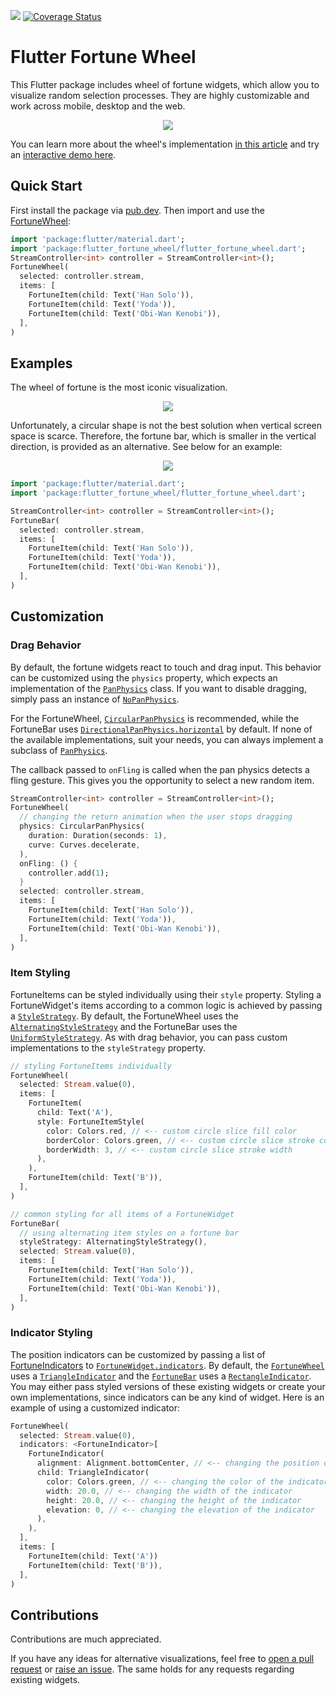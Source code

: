 [![](https://img.shields.io/pub/v/flutter_fortune_wheel)](https://pub.dev/packages/flutter_fortune_wheel)
[![Coverage Status](https://coveralls.io/repos/github/kevlatus/flutter_fortune_wheel/badge.svg?branch=main)](https://coveralls.io/github/kevlatus/flutter_fortune_wheel?branch=main)

# Flutter Fortune Wheel

This Flutter package includes wheel of fortune widgets, which allow you to visualize random selection processes.
They are highly customizable and work across mobile, desktop and the web.

<p align="center">
  <img src="https://raw.githubusercontent.com/kevlatus/flutter_fortune_wheel/main/images/img-wheel-256.png">
</p>

You can learn more about the wheel's implementation [in this article](https://www.kevlatus.de/blog/making-of-flutter-fortune-wheel)
and try an [interactive demo here](https://kevlatus.github.io/flutter_fortune_wheel).

## Quick Start

First install the package via [pub.dev](https://pub.dev/packages/flutter_fortune_wheel/install).
Then import and use the [FortuneWheel](https://pub.dev/documentation/flutter_fortune_wheel/latest/flutter_fortune_wheel/FortuneWheel-class.html):

```dart
import 'package:flutter/material.dart';
import 'package:flutter_fortune_wheel/flutter_fortune_wheel.dart';
StreamController<int> controller = StreamController<int>();
FortuneWheel(
  selected: controller.stream,
  items: [
    FortuneItem(child: Text('Han Solo')),
    FortuneItem(child: Text('Yoda')),
    FortuneItem(child: Text('Obi-Wan Kenobi')),
  ],
)
```

## Examples

The wheel of fortune is the most iconic visualization.

<p align="center">
  <img src="https://raw.githubusercontent.com/kevlatus/flutter_fortune_wheel/main/images/wheel-spin.gif">
</p>

Unfortunately, a circular shape is not the best solution when vertical screen space is scarce. Therefore,
the fortune bar, which is smaller in the vertical direction, is provided as an alternative. See below for an example:

<p align="center">
  <img src="https://raw.githubusercontent.com/kevlatus/flutter_fortune_wheel/main/images/img-bar-anim.gif">
</p>

```dart
import 'package:flutter/material.dart';
import 'package:flutter_fortune_wheel/flutter_fortune_wheel.dart';

StreamController<int> controller = StreamController<int>();
FortuneBar(
  selected: controller.stream,
  items: [
    FortuneItem(child: Text('Han Solo')),
    FortuneItem(child: Text('Yoda')),
    FortuneItem(child: Text('Obi-Wan Kenobi')),
  ],
)
```

## Customization

### Drag Behavior

By default, the fortune widgets react to touch and drag input. This behavior can be customized using the `physics` property, which expects an implementation
of the [`PanPhysics`](https://pub.dev/documentation/flutter_fortune_wheel/latest/flutter_fortune_wheel/PanPhysics-class.html) class.
If you want to disable dragging, simply pass an instance of [`NoPanPhysics`](https://pub.dev/documentation/flutter_fortune_wheel/latest/flutter_fortune_wheel/NoPanPhysics-class.html).

For the FortuneWheel, [`CircularPanPhysics`](https://pub.dev/documentation/flutter_fortune_wheel/latest/flutter_fortune_wheel/CircularPanPhysics-class.html)
is recommended, while the FortuneBar uses [`DirectionalPanPhysics.horizontal`](https://pub.dev/documentation/flutter_fortune_wheel/latest/flutter_fortune_wheel/DirectionalPanPhysics/DirectionalPanPhysics.horizontal.html)
by default. If none of the available implementations, suit your needs, you can always implement a subclass of [`PanPhysics`](https://pub.dev/documentation/flutter_fortune_wheel/latest/flutter_fortune_wheel/PanPhysics-class.html).

The callback passed to `onFling` is called when the pan physics detects a fling gesture. This gives
you the opportunity to select a new random item.

```dart
StreamController<int> controller = StreamController<int>();
FortuneWheel(
  // changing the return animation when the user stops dragging
  physics: CircularPanPhysics(
    duration: Duration(seconds: 1),
    curve: Curves.decelerate,
  ),
  onFling: () {
    controller.add(1);
  }
  selected: controller.stream,
  items: [
    FortuneItem(child: Text('Han Solo')),
    FortuneItem(child: Text('Yoda')),
    FortuneItem(child: Text('Obi-Wan Kenobi')),
  ],
)
```

### Item Styling

FortuneItems can be styled individually using their `style` property. Styling a FortuneWidget's
items according to a common logic is achieved by passing a [`StyleStrategy`](https://pub.dev/documentation/flutter_fortune_wheel/latest/flutter_fortune_wheel/StyleStrategy-class.html).
By default, the FortuneWheel uses the [`AlternatingStyleStrategy`](https://pub.dev/documentation/flutter_fortune_wheel/latest/flutter_fortune_wheel/AlternatingStyleStrategy-class.html)
and the FortuneBar uses the [`UniformStyleStrategy`](https://pub.dev/documentation/flutter_fortune_wheel/latest/flutter_fortune_wheel/UniformStyleStrategy-class.html).
As with drag behavior, you can pass custom implementations to the `styleStrategy` property.

```dart
// styling FortuneItems individually
FortuneWheel(
  selected: Stream.value(0),
  items: [
    FortuneItem(
      child: Text('A'),
      style: FortuneItemStyle(
        color: Colors.red, // <-- custom circle slice fill color
        borderColor: Colors.green, // <-- custom circle slice stroke color
        borderWidth: 3, // <-- custom circle slice stroke width
      ),
    ),
    FortuneItem(child: Text('B')),
  ],
)

// common styling for all items of a FortuneWidget
FortuneBar(
  // using alternating item styles on a fortune bar
  styleStrategy: AlternatingStyleStrategy(),
  selected: Stream.value(0),
  items: [
    FortuneItem(child: Text('Han Solo')),
    FortuneItem(child: Text('Yoda')),
    FortuneItem(child: Text('Obi-Wan Kenobi')),
  ],
)
```

### Indicator Styling

The position indicators can be customized by passing a list of [FortuneIndicators](https://pub.dev/documentation/flutter_fortune_wheel/latest/flutter_fortune_wheel/FortuneIndicator-class.html) to [`FortuneWidget.indicators`](https://pub.dev/documentation/flutter_fortune_wheel/latest/flutter_fortune_wheel/FortuneWidget/indicators.html). By default, the [`FortuneWheel`](https://pub.dev/documentation/flutter_fortune_wheel/latest/flutter_fortune_wheel/FortuneWheel-class.html) uses a [`TriangleIndicator`](https://pub.dev/documentation/flutter_fortune_wheel/latest/flutter_fortune_wheel/TriangleIndicator-class.html) and the [`FortuneBar`](https://pub.dev/documentation/flutter_fortune_wheel/latest/flutter_fortune_wheel/FortuneBar-class.html) uses a [`RectangleIndicator`](https://pub.dev/documentation/flutter_fortune_wheel/latest/flutter_fortune_wheel/RectangleIndicator-class.html). You may either pass styled versions of these existing widgets or create your own implementations, since indicators can be any kind of widget. Here is an example of using a customized indicator:

```dart
FortuneWheel(
  selected: Stream.value(0),
  indicators: <FortuneIndicator>[
    FortuneIndicator(
      alignment: Alignment.bottomCenter, // <-- changing the position of the indicator
      child: TriangleIndicator(
        color: Colors.green, // <-- changing the color of the indicator
        width: 20.0, // <-- changing the width of the indicator
        height: 20.0, // <-- changing the height of the indicator
        elevation: 0, // <-- changing the elevation of the indicator
      ),
    ),
  ],
  items: [
    FortuneItem(child: Text('A'))
    FortuneItem(child: Text('B')),
  ],
)
```

## Contributions

Contributions are much appreciated.

If you have any ideas for alternative visualizations, feel free to 
[open a pull request](https://github.com/kevlatus/flutter_fortune_wheel/pulls) or
[raise an issue](https://github.com/kevlatus/flutter_fortune_wheel/issues).
The same holds for any requests regarding existing widgets.
